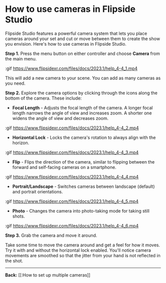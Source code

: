 # How to use cameras in Flipside Studio

Flipside Studio features a powerful camera system that lets you place cameras around your set and cut or move between them to create the show you envision. Here's how to use cameras in Flipside Studio.

**Step 1.** Press the menu button on either controller and choose **Camera** from the main menu.

:gif https://www.flipsidexr.com/files/docs/2023.1/help_4-4_1.mp4

This will add a new camera to your scene. You can add as many cameras as you need.

**Step 2.** Explore the camera options by clicking through the icons along the bottom of the camera. These include:

- **Focal Length** - Adjusts the focal length of the camera. A longer focal length narrows the angle of view and increases zoom. A shorter one widens the angle of view and decreases zoom.

:gif https://www.flipsidexr.com/files/docs/2023.1/help_4-4_2.mp4

- **Horizontal Lock** - Locks the camera's rotation to always align with the horizon. 

:gif https://www.flipsidexr.com/files/docs/2023.1/help_4-4_3.mp4

- **Flip** - Flips the direction of the camera, similar to flipping between the forward and self-facing cameras on a smartphone.

:gif https://www.flipsidexr.com/files/docs/2023.1/help_4-4_4.mp4

- **Portrait/Landscape** - Switches cameras between landscape (default) and portrait orientations.

:gif https://www.flipsidexr.com/files/docs/2023.1/help_4-4_5.mp4

- **Photo** - Changes the camera into photo-taking mode for taking still shots.

:gif https://www.flipsidexr.com/files/docs/2023.1/help_4-4_6.mp4

**Step 3.** Grab the camera and move it around.

Take some time to move the camera around and get a feel for how it moves. Try it with and without the horizontal lock enabled. You'll notice camera movements are smoothed so that the jitter from your hand is not reflected in the shot.

---

**Back:** [[:How to set up multiple cameras]]
